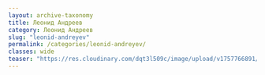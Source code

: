 ```yaml
---
layout: archive-taxonomy
title: Леонид Андреев
category: Леонид Андреев
slug: "leonid-andreyev"
permalink: /categories/leonid-andreyev/
classes: wide
teaser: "https://res.cloudinary.com/dqt3l509c/image/upload/v1757766891/portret-repina-1905-god_kqynju.jpg"
---
```



